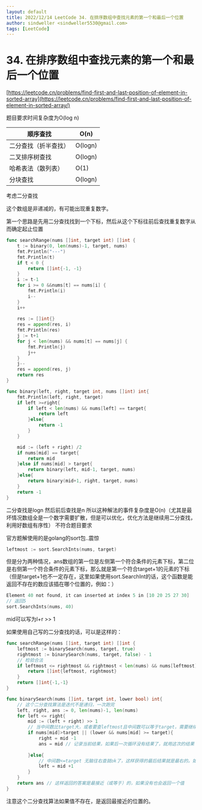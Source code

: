 ```yaml
---
layout: default
title: 2022/12/14 LeetCode 34. 在排序数组中查找元素的第一个和最后一个位置
author: sindweller <sindweller5530@gmail.com>
tags: [LeetCode]
---
```


# 34. 在排序数组中查找元素的第一个和最后一个位置

[https://leetcode.cn/problems/find-first-and-last-position-of-element-in-sorted-array](https://leetcode.cn/problems/find-first-and-last-position-of-element-in-sorted-array/)

题目要求时间复杂度为O(log n)

| 顺序查找 | O(n) |
| --- | --- |
| 二分查找（折半查找） | O(logn) |
| 二叉排序树查找 | O(logn) |
| 哈希表法（散列表） | O(1) |
| 分块查找 | O(logn) |

考虑二分查找

这个数组是非递减的，有可能出现重复数字。

第一个思路是先用二分查找找到一个下标，然后从这个下标往前后查找重复数字从而确定起止位置

```go
func searchRange(nums []int, target int) []int {
    t := binary(0, len(nums)-1, target, nums)
    fmt.Println("---")
    fmt.Println(t)
	if t < 0 {
		return []int{-1, -1}
	}
	i := t-1
	for i >= 0 &&nums[t] == nums[i] {
		fmt.Println(i)
		i--
	}
    i++
    
	res := []int{}
	res = append(res, i)
	fmt.Println(res)
	j := t+1
	for j < len(nums) && nums[t] == nums[j] {
		fmt.Println(j)
        j++
	}
    j--
	res = append(res, j)
	return res
}

func binary(left, right, target int, nums []int) int{
    fmt.Println(left, right, target)
    if left >=right{
        if left < len(nums) && nums[left] == target{
            return left
        }else{
            return -1
        }
    }

    mid := (left + right) /2
    if nums[mid] == target{
        return mid
    }else if nums[mid] > target{
        return binary(left, mid-1, target, nums)
    }else{
        return binary(mid+1, right, target, nums)
    }
    return -1
}
```

二分查找是logn 然后前后查找是n 所以这种解法的事件复杂度是O(n)（尤其是最坏情况数组全是一个数字需要扩散，但是可以优化，优化方法是继续用二分查找，利用好数组有序性） 不符合题目要求

官方题解使用的是golang的sort包..震惊

```go
leftmost := sort.SearchInts(nums, target)
```

但是分为两种情况，ans数组的第一位是左侧第一个符合条件的元素下标，第二位是右侧第一个符合条件的元素下标，那么就是第一个符合target+1的元素的下标（但是target+1也不一定存在，这里如果使用sort.SearchInt的话，这个函数是能返回不存在的数应该插在哪个位置的，例如：）

```go
Element 40 not found, it can inserted at index 5 in [10 20 25 27 30]
// 返回5
sort.SearchInts(nums, 40)
```

mid可以写为l+r >> 1

如果使用自己写的二分查找的话，可以是这样的：

```go
func searchRange(nums []int, target int) []int {
    leftmost := binarySearch(nums, target, true)
    rightmost := binarySearch(nums, target, false) - 1
    // 检验合法
    if leftmost <= rightmost && rightmost < len(nums) && nums[leftmost]==target && nums[rightmost]==target{
        return []int{leftmost, rightmost}
    }
    return []int{-1,-1}
}

func binarySearch(nums []int, target int, lower bool) int{
    // 这个二分查找算法是迭代不是递归，一次跑完
    left, right, ans := 0, len(nums)-1, len(nums)
    for left <= right{
        mid := (left + right) >> 1
        // 当中间数比target大，或者要查leftmost且中间数可以等于target，需要继续在左侧查找
        if nums[mid]>target || (lower && nums[mid] >= target){
            right = mid -1
            ans = mid // 记录当前结果，如果后一次循环没有结果了，就用这次的结果
            
        }else{
            // 中间数<=target 无脑往右查就ok了，这样获得的最后结果就是最右的。如果相等，继续往右边找
            left = mid +1
        }
    }
    return ans // 这样返回的答案是最接近（或等于）的，如果没有也会返回一个值
}
```

注意这个二分查找算法如果值不存在，是返回最接近的位置的。
